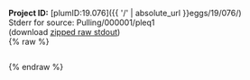 **Project ID:** [plumID:19.076]({{ '/' | absolute_url }}eggs/19/076/)  
Stderr for source:  Pulling/000001/pleq1   
(download [zipped raw stdout](pleq1.plumed.stdout.txt.zip))  
{% raw %}
<pre>
</pre>
{% endraw %}

